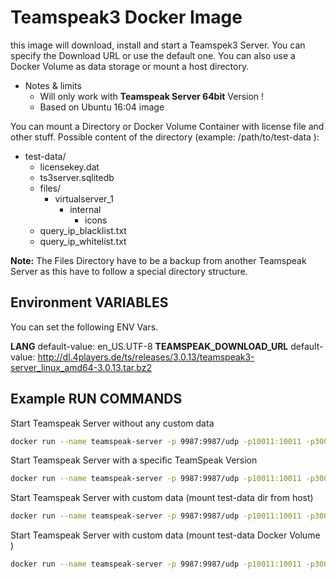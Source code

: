 # Teamspeak3 Docker Image

this image will download, install and start a Teamspek3 Server. You can specify the Download URL or use the default one.
You can also use a Docker Volume as data storage or mount a host directory.

* Notes & limits
  * Will only work with **Teamspeak Server 64bit** Version !
  * Based on Ubuntu 16:04 image


You can mount a Directory or Docker Volume Container with license file and other stuff.
Possible content of the directory (example: /path/to/test-data ):

  * test-data/
    * licensekey.dat
    * ts3server.sqlitedb
    * files/
      * virtualserver_1
        * internal
          * icons
    * query_ip_blacklist.txt
    * query_ip_whitelist.txt

**Note:** The Files Directory have to be a backup from another Teamspeak Server as this have to follow a special directory structure.  

## Environment VARIABLES

You can set the following ENV Vars.

**LANG** default-value: en_US.UTF-8
**TEAMSPEAK_DOWNLOAD_URL** default-value: http://dl.4players.de/ts/releases/3.0.13/teamspeak3-server_linux_amd64-3.0.13.tar.bz2

## Example RUN COMMANDS

Start Teamspeak Server without any custom data

```bash
docker run --name teamspeak-server -p 9987:9987/udp -p10011:10011 -p30033:30033 -d netstack/docker-teamspeak3:latest
```

Start Teamspeak Server with a specific TeamSpeak Version

```bash
docker run --name teamspeak-server -p 9987:9987/udp -p10011:10011 -p30033:30033 -e TEAMSPEAK_DOWNLOAD_URL=http://dl.4players.de/ts/releases/3.0.12/teamspeak3-server_linux_amd64-3.0.12.tar.bz2 -d netstack/docker-teamspeak3:latest
```

Start Teamspeak Server with custom data (mount test-data dir from host)

```bash
docker run --name teamspeak-server -p 9987:9987/udp -p10011:10011 -p30033:30033 -v/path/to/test-data:/data -d netstack/docker-teamspeak3:latest
```

Start Teamspeak Server with custom data (mount test-data Docker Volume )

```bash
docker run --name teamspeak-server -p 9987:9987/udp -p10011:10011 -p30033:30033 -vtest-data:/data -d netstack/docker-teamspeak3:latest
```
